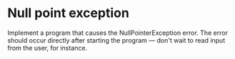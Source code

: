 
# Null point exception

Implement a program that causes the NullPointerException error. The error should occur directly after starting the program — don't wait to read input from the user, for instance.
